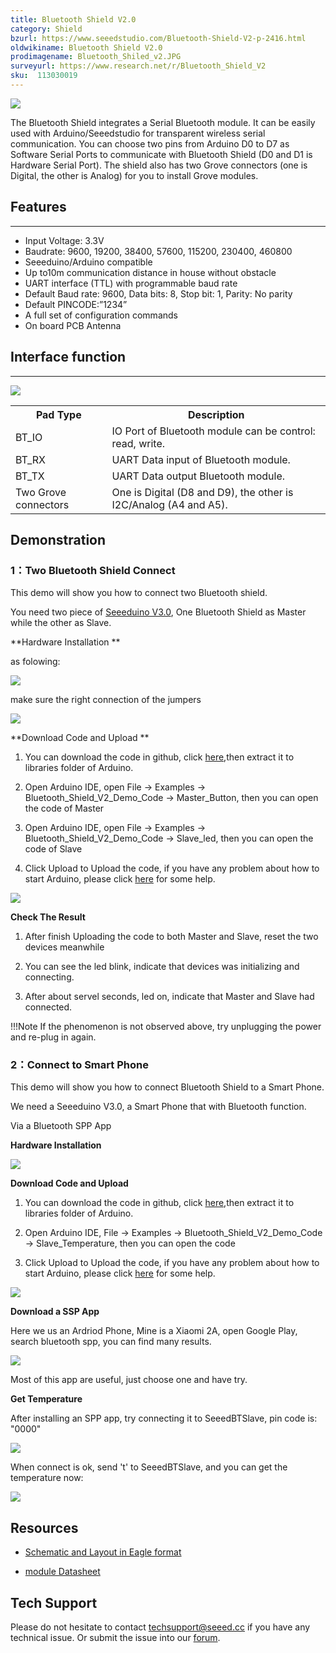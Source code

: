 ```yaml
---
title: Bluetooth Shield V2.0
category: Shield
bzurl: https://www.seeedstudio.com/Bluetooth-Shield-V2-p-2416.html
oldwikiname: Bluetooth Shield V2.0
prodimagename: Bluetooth_Shiled_v2.JPG
surveyurl: https://www.research.net/r/Bluetooth_Shield_V2
sku:  113030019
---
```


![](https://github.com/SeeedDocument/Bluetooth_Shield_V2/raw/master/img/Bluetooth_Shiled_v2.JPG)

The Bluetooth Shield integrates a Serial Bluetooth module. It can be easily used with Arduino/Seeedstudio for transparent wireless serial communication. You can choose two pins from Arduino D0 to D7 as Software Serial Ports to communicate with Bluetooth Shield (D0 and D1 is Hardware Serial Port). The shield also has two Grove connectors (one is Digital, the other is Analog) for you to install Grove modules.

##   Features
---
*   Input Voltage: 3.3V
*   Baudrate: 9600, 19200, 38400, 57600, 115200, 230400, 460800
*   Seeeduino/Arduino compatible
*   Up to10m communication distance in house without obstacle
*   UART interface (TTL) with programmable baud rate
*   Default Baud rate: 9600, Data bits: 8, Stop bit: 1, Parity: No parity
*   Default PINCODE:”1234”
*   A full set of configuration commands
*   On board PCB Antenna

##   Interface function
---
![](https://github.com/SeeedDocument/Bluetooth_Shield_V2/raw/master/img/Bluetooth_Shield_V2.0_K.jpg)

<table >
<tr>
<th> Pad Type
</th>
<th> Description
</th></tr>
<tr>
<td> BT_IO
</td>
<td> IO Port of Bluetooth module can be control: read, write.
</td></tr>
<tr>
<td> BT_RX
</td>
<td> UART Data input of Bluetooth module.
</td></tr>
<tr>
<td> BT_TX
</td>
<td> UART Data output Bluetooth module.
</td></tr>
<tr>
<td> Two Grove connectors
</td>
<td> One is Digital (D8 and D9), the other is I2C/Analog (A4 and A5).
</td></tr></table>



##   Demonstration

### 1：Two Bluetooth Shield Connect

This demo will show you how to connect two Bluetooth shield.

You need two piece of [Seeeduino V3.0](http://www.seeedstudio.com/depot/seeeduino-v30-atmega-328p-p-669.html?cPath=6_7),
One Bluetooth Shield as Master while the other as Slave.

**Hardware Installation **

as folowing:

![](https://github.com/SeeedDocument/Bluetooth_Shield_V2/raw/master/img/Bluetooth_shield_demo_image0.png)

make sure the right connection of the jumpers

![](https://github.com/SeeedDocument/Bluetooth_Shield_V2/raw/master/img/Bluetooth_shield_demo_image4.jpg)

**Download Code and Upload **

1.  You can download the code in github, click [here](https://github.com/Seeed-Studio/Bluetooth_Shield_V2_Demo_Code/archive/master.zip),then extract it to libraries folder of Arduino.

2.  Open Arduino IDE, open File -&gt; Examples -&gt; Bluetooth_Shield_V2_Demo_Code -&gt; Master_Button, then you can open the code of Master

3.  Open Arduino IDE, open File -&gt; Examples -&gt; Bluetooth_Shield_V2_Demo_Code -&gt; Slave_led, then you can open the code of Slave

4.  Click Upload to Upload the code, if you have any problem about how to start Arduino, please click [here](/Getting_Started_with_Seeeduino) for some help.


![](https://github.com/SeeedDocument/Bluetooth_Shield_V2/raw/master/img/Bluetooth_ide_1.jpg)


**Check The Result**

1.  After finish Uploading the code to both Master and Slave, reset the two devices meanwhile

2.  You can see the led blink, indicate that devices was initializing and connecting.

3.  After about servel seconds, led on, indicate that Master and Slave had connected.

!!!Note
    If the phenomenon is not observed above, try unplugging the power and re-plug in again.


### 2：Connect to Smart Phone

This demo will show you how to connect Bluetooth Shield to a Smart Phone.

We need a Seeeduino V3.0, a Smart Phone that with Bluetooth function.

Via a Bluetooth SPP App

**Hardware Installation**

![](https://github.com/SeeedDocument/Bluetooth_Shield_V2/raw/master/img/Bluetooth_shield_demo_image1.png)

**Download Code and Upload**

1.  You can download the code in github, click [here](https://github.com/Seeed-Studio/Bluetooth_Shield_V2_Demo_Code/archive/master.zip),then extract it to libraries folder of Arduino.

2.  Open Arduino IDE, File -&gt; Examples -&gt; Bluetooth_Shield_V2_Demo_Code -&gt; Slave_Temperature, then you can open the code

3.  Click Upload to Upload the code, if you have any problem about how to start Arduino, please click [here](/Getting_Started_with_Seeeduino) for some help.

![](https://github.com/SeeedDocument/Bluetooth_Shield_V2/raw/master/img/Bluetooth_Shield_Demo2.jpg)


**Download a SSP App**

Here we us an Ardriod Phone, Mine is a Xiaomi 2A, open Google Play, search bluetooth spp, you can find many results.

![](https://github.com/SeeedDocument/Bluetooth_Shield_V2/raw/master/img/Bluetooth_Shield_Find_spp.png)

Most of this app are useful, just choose one and have try.

**Get Temperature**

After installing an SPP app, try connecting it to SeeedBTSlave, pin code is: "0000"

![](https://github.com/SeeedDocument/Bluetooth_Shield_V2/raw/master/img/Bluetooth_Shield_App_1.png)

When connect is ok, send 't' to SeeedBTSlave, and you can get the temperature now:

![](https://github.com/SeeedDocument/Bluetooth_Shield_V2/raw/master/img/Bluetooth_Shield_get_temp.png)

##   Resources

*   [Schematic and Layout in Eagle format](https://github.com/SeeedDocument/Bluetooth_Shield_V2/raw/master/res/Bluetooth_en.pdfBuletooth_Shield_v2.0_sch_pcb.zip)

*   [module Datasheet](https://github.com/SeeedDocument/Bluetooth_Shield_V2/raw/master/res/Bluetooth_en.pdfBluetooth_en.pdf)

## Tech Support
Please do not hesitate to contact [techsupport@seeed.cc](techsupport@seeed.cc) if you have any technical issue. Or submit the issue into our [forum](http://forum.seeedstudio.com/). 